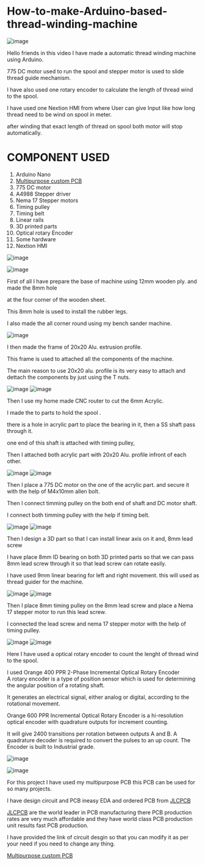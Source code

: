 # How-to-make-Arduino-based-thread-winding-machine

![image](https://user-images.githubusercontent.com/19898602/185792078-c09fc67a-7eae-44d4-971d-8333e45a4fbc.png)


Hello friends in this video I have made a automatic thread winding machine using Arduino.

775 DC motor used to run the spool and stepper motor is used to slide thread guide mechanism.

I have also used one rotary encoder to calculate the length of thread wind to the spool. 

I have used one Nextion HMI from where User can give Input like how long thread need to be wind on spool in meter. 

after winding that exact length of thread on spool both motor will stop automatically.

# COMPONENT USED

1. Arduino Nano
2. [Multipurpose custom PCB](https://oshwlab.com/sharmaz747/multipurpose-pcb_copy_copy_copy)
3. 775 DC motor
4. A4988 Stepper driver
5. Nema 17 Stepper motors
6. Timing pulley
7. Timing belt
8. Linear rails
9. 3D printed parts 
10. Optical rotary Encoder
11. Some hardware 
12. Nextion HMI


![image](https://user-images.githubusercontent.com/19898602/185790845-8cf4fab1-6a78-4cc4-b12c-ecbda72b7d82.png)

![image](https://user-images.githubusercontent.com/19898602/185790687-afda25b6-3f2d-4f48-9a4e-2f9d702c0e9e.png)

First of all I have prepare the base of machine using 12mm wooden ply. and made the 8mm hole

at the four corner of the wooden sheet.

This 8mm hole is used to install the rubber legs. 

I also made the all corner round using my bench sander machine.

![image](https://user-images.githubusercontent.com/19898602/185790909-ead7cc36-36bc-45c5-8c66-c65379024b3a.png)

I then made the frame of 20x20 Alu. extrusion profile.

This frame is used to attached all the components of the machine. 

The main reason to use 20x20 alu. profile is its very easy to attach and dettach the components by just using the T nuts.


![image](https://user-images.githubusercontent.com/19898602/185791049-b752e615-c80e-4538-8154-261251576112.png)
![image](https://user-images.githubusercontent.com/19898602/185791062-5e400322-35ad-4388-a99e-da81fa1d4da4.png)


Then I use my home made CNC router to cut the 6mm Acrylic.

I made the to parts to hold the spool . 

there is a hole in acrylic part to place the bearing in it, then a SS shaft pass through it.

one end of this shaft is attached with timing pulley, 

Then I attached both acrylic part with 20x20 Alu. profile infront of each other.


![image](https://user-images.githubusercontent.com/19898602/185791213-d862008f-0c70-4e6f-ad2c-75c26739371c.png)
![image](https://user-images.githubusercontent.com/19898602/185791225-55f2e9d9-c99e-439c-8c21-348328131b6c.png)

Then I place a 775 DC motor on the one of the acrylic part. and secure it with the help of M4x10mm allen bolt.

Then I connect timming pulley on the both end of shaft and DC motor shaft.

I connect both timming pulley with the help if timing belt.


![image](https://user-images.githubusercontent.com/19898602/185791348-5cad33de-a0f7-46b8-adac-f2ebf1ab8964.png)
![image](https://user-images.githubusercontent.com/19898602/185791371-e527621b-5230-48f5-bf5a-6e8b016cd57b.png)

Then I design a 3D part so that I can install linear axis on it and, 8mm lead screw

I have place 8mm ID bearing on both 3D printed parts so that we can pass 8mm lead screw through it so that lead screw can rotate easily.

I have used 9mm linear bearing for left and right movement. this will used as thread guider for the machine.

![image](https://user-images.githubusercontent.com/19898602/185791597-bf126b81-239e-425e-9112-e5f811a83b80.png)
![image](https://user-images.githubusercontent.com/19898602/185791606-de13195b-0d4d-4fa0-88c2-267dcbfd6a5a.png)

Then I place 8mm timing pulley on the 8mm lead screw and place a Nema 17 stepper motor to run this lead screw.

I connected the lead screw and nema 17 stepper motor with the help of timing pulley.


![image](https://user-images.githubusercontent.com/19898602/185791685-6bd848ab-55b0-47e5-b526-d49ed7a7609c.png)
![image](https://user-images.githubusercontent.com/19898602/185791698-ce7fabbb-f8b0-464a-8bac-1cea59360499.png)


Here I have used a optical rotary encoder to count the lenght of thread wind to the spool. 

I used Orange 400 PPR 2-Phase Incremental Optical Rotary Encoder  
A rotary encoder is a type of position sensor which is used for determining the angular position of a rotating shaft. 

It generates an electrical signal, either analog or digital, according to the rotational movement.

Orange 600 PPR Incremental Optical Rotary Encoder is a hi-resolution optical encoder with quadrature outputs for increment counting. 

It will give 2400 transitions per rotation between outputs A and B. A quadrature decoder is required to convert the pulses to an up count. The Encoder is built to Industrial grade.


![image](https://user-images.githubusercontent.com/19898602/185791830-840591de-59d2-4163-9a0c-d918fba861c4.png)

![image](https://user-images.githubusercontent.com/19898602/185791841-e827a486-2742-49bb-81b8-27ab437a5030.png)


For this project I have used my multipurpose PCB this PCB can be used for so many projects. 

I have design circuit and PCB ineasy EDA and ordered PCB from [JLCPCB](https://jlcpcb.com/IAT )


[JLCPCB](https://jlcpcb.com/IAT ) are the world leader in PCB manufacturing there PCB production rates are very much affordable and they have world class PCB production unit results fast PCB production.

I have provided the link of circuit desgin so that you can modify it as per your need if you need to change any thing.

[Multipurpose custom PCB](https://oshwlab.com/sharmaz747/multipurpose-pcb_copy_copy_copy)



 







